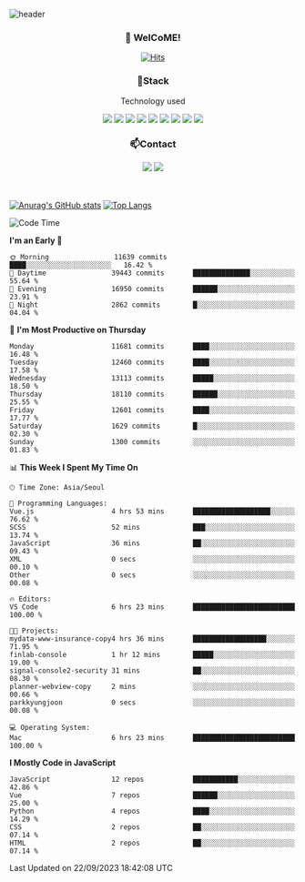 ![header](https://capsule-render.vercel.app/api?type=waving&color=gradient&height=200&text=Kyungjoon&fontAlign=70&fontAlignY=40&animation=twinkling)

<h3 align="center">👋 WelCoME!</h3>

<div align=center>
  
[![Hits](https://hits.seeyoufarm.com/api/count/incr/badge.svg?url=https%3A%2F%2Fgithub.com%2Fuvula6921&count_bg=%2322BAC9&title_bg=%23827F7F&icon=iconify.svg&icon_color=%2325A27F&title=visits&edge_flat=false)](https://hits.seeyoufarm.com)
  
</div>
<h3 align="center">📌Stack</h3>
<p align="center">Technology used</p>
<div align="center"><img src="https://img.shields.io/badge/HTML5-E34F26?style=flat-square&logo=HTML5&logoColor=white"></img> <img src="https://img.shields.io/badge/CSS3-0A84FF?style=flat-square&logo=CSS3&logoColor=white"></img> <img src="https://img.shields.io/badge/JavaScript-FFCD11?style=flat-square&logo=JavaScript&logoColor=white"></img> <img src="https://img.shields.io/badge/React-00BCF6?style=flat-square&logo=React&logoColor=white"></img> <img src="https://img.shields.io/badge/jQuery-3655FF?style=flat-square&logo=jQuery&logoColor=white"></img> <img src="https://img.shields.io/badge/Ruby-E0115F?style=flat-square&logo=Ruby&logoColor=white"></img> <img src="https://img.shields.io/badge/Python-4B8BBE?style=flat-square&logo=Python&logoColor=white"></img> <img src="https://img.shields.io/badge/Vue-4FC08D?style=flat-square&logo=Vue.js&logoColor=white"></img> <img src="https://img.shields.io/badge/Nuxt-00DC82?style=flat-square&logo=Nuxt.js&logoColor=white"></img></div>

<h3 align="center">📫Contact</h3>
<div align="center"><a href="https://velog.io/@uvula6921/"><img src="https://img.shields.io/badge/Blog-20c997?style=flat-square&logo=V&logoColor=white"/></a> <a href="pkj6921@gmail.com"><img src="https://img.shields.io/badge/Gmail-EA4335?style=flat-square&logo=Gmail&logoColor=white"/></a></div>
<br>
<br>

[![Anurag's GitHub stats](https://github-readme-stats.vercel.app/api?username=uvula6921&hide=stars,issues&show_icons=true&count_private=true&theme=tokyonight)](https://github.com/anuraghazra/github-readme-stats)
[![Top Langs](https://github-readme-stats.vercel.app/api/top-langs/?username=uvula6921&hide=css,jupyter%20notebook,html&exclude_repo=uvula6921,uvula6921.github.io&layout=compact&langs_count=8)](https://github.com/anuraghazra/github-readme-stats)

<!--START_SECTION:waka-->
![Code Time](http://img.shields.io/badge/Code%20Time-1%2C823%20hrs%206%20mins-blue)

**I'm an Early 🐤** 

```text
🌞 Morning                11639 commits       ████░░░░░░░░░░░░░░░░░░░░░   16.42 % 
🌆 Daytime                39443 commits       ██████████████░░░░░░░░░░░   55.64 % 
🌃 Evening                16950 commits       ██████░░░░░░░░░░░░░░░░░░░   23.91 % 
🌙 Night                  2862 commits        █░░░░░░░░░░░░░░░░░░░░░░░░   04.04 % 
```
📅 **I'm Most Productive on Thursday** 

```text
Monday                   11681 commits       ████░░░░░░░░░░░░░░░░░░░░░   16.48 % 
Tuesday                  12460 commits       ████░░░░░░░░░░░░░░░░░░░░░   17.58 % 
Wednesday                13113 commits       █████░░░░░░░░░░░░░░░░░░░░   18.50 % 
Thursday                 18110 commits       ██████░░░░░░░░░░░░░░░░░░░   25.55 % 
Friday                   12601 commits       ████░░░░░░░░░░░░░░░░░░░░░   17.77 % 
Saturday                 1629 commits        █░░░░░░░░░░░░░░░░░░░░░░░░   02.30 % 
Sunday                   1300 commits        ░░░░░░░░░░░░░░░░░░░░░░░░░   01.83 % 
```


📊 **This Week I Spent My Time On** 

```text
🕑︎ Time Zone: Asia/Seoul

💬 Programming Languages: 
Vue.js                   4 hrs 53 mins       ███████████████████░░░░░░   76.62 % 
SCSS                     52 mins             ███░░░░░░░░░░░░░░░░░░░░░░   13.74 % 
JavaScript               36 mins             ██░░░░░░░░░░░░░░░░░░░░░░░   09.43 % 
XML                      0 secs              ░░░░░░░░░░░░░░░░░░░░░░░░░   00.10 % 
Other                    0 secs              ░░░░░░░░░░░░░░░░░░░░░░░░░   00.08 % 

🔥 Editors: 
VS Code                  6 hrs 23 mins       █████████████████████████   100.00 % 

🐱‍💻 Projects: 
mydata-www-insurance-copy4 hrs 36 mins       ██████████████████░░░░░░░   71.95 % 
finlab-console           1 hr 12 mins        █████░░░░░░░░░░░░░░░░░░░░   19.00 % 
signal-console2-security 31 mins             ██░░░░░░░░░░░░░░░░░░░░░░░   08.30 % 
planner-webview-copy     2 mins              ░░░░░░░░░░░░░░░░░░░░░░░░░   00.66 % 
parkkyungjoon            0 secs              ░░░░░░░░░░░░░░░░░░░░░░░░░   00.08 % 

💻 Operating System: 
Mac                      6 hrs 23 mins       █████████████████████████   100.00 % 
```

**I Mostly Code in JavaScript** 

```text
JavaScript               12 repos            ███████████░░░░░░░░░░░░░░   42.86 % 
Vue                      7 repos             ██████░░░░░░░░░░░░░░░░░░░   25.00 % 
Python                   4 repos             ████░░░░░░░░░░░░░░░░░░░░░   14.29 % 
CSS                      2 repos             ██░░░░░░░░░░░░░░░░░░░░░░░   07.14 % 
HTML                     2 repos             ██░░░░░░░░░░░░░░░░░░░░░░░   07.14 % 
```




 Last Updated on 22/09/2023 18:42:08 UTC
<!--END_SECTION:waka-->

